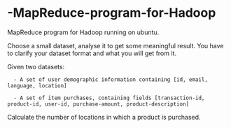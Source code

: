 # -MapReduce-program-for-Hadoop
MapReduce program for Hadoop running on ubuntu.

Choose a small dataset, analyse it to get some meaningful result. You have to clarify your dataset format and what you will get from it. 

Given two datasets:

      - A set of user demographic information containing [id, email, language, location] 
      
      - A set of item purchases, containing fields [transaction-id, product-id, user-id, purchase-amount, product-description] 
      
Calculate the number of locations in which a product is purchased.
